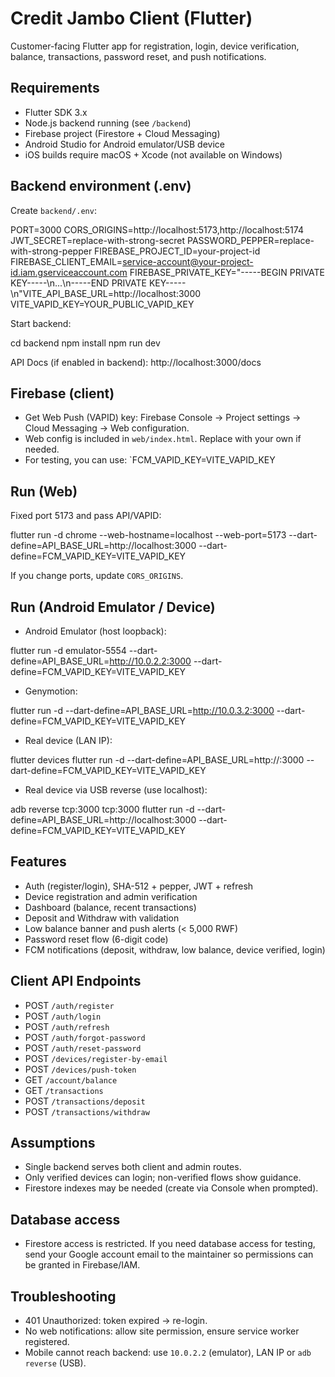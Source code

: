 # Credit Jambo Client (Flutter)

Customer-facing Flutter app for registration, login, device verification, balance, transactions, password reset, and push notifications.

## Requirements
- Flutter SDK 3.x
- Node.js backend running (see `/backend`)
- Firebase project (Firestore + Cloud Messaging)
- Android Studio for Android emulator/USB device
- iOS builds require macOS + Xcode (not available on Windows)

## Backend environment (.env)
Create `backend/.env`:

PORT=3000
CORS_ORIGINS=http://localhost:5173,http://localhost:5174
JWT_SECRET=replace-with-strong-secret
PASSWORD_PEPPER=replace-with-strong-pepper
FIREBASE_PROJECT_ID=your-project-id
FIREBASE_CLIENT_EMAIL=service-account@your-project-id.iam.gserviceaccount.com
FIREBASE_PRIVATE_KEY="-----BEGIN PRIVATE KEY-----\n...\n-----END PRIVATE KEY-----\n"VITE_API_BASE_URL=http://localhost:3000
VITE_VAPID_KEY=YOUR_PUBLIC_VAPID_KEY

Start backend:

cd backend
npm install
npm run dev

API Docs (if enabled in backend): http://localhost:3000/docs

## Firebase (client)
- Get Web Push (VAPID) key: Firebase Console → Project settings → Cloud Messaging → Web configuration.
- Web config is included in `web/index.html`. Replace with your own if needed.
 - For testing, you can use: `FCM_VAPID_KEY=VITE_VAPID_KEY

## Run (Web)
Fixed port 5173 and pass API/VAPID:

flutter run -d chrome --web-hostname=localhost --web-port=5173 --dart-define=API_BASE_URL=http://localhost:3000 --dart-define=FCM_VAPID_KEY=VITE_VAPID_KEY

If you change ports, update `CORS_ORIGINS`.

## Run (Android Emulator / Device)
- Android Emulator (host loopback):

flutter run -d emulator-5554 --dart-define=API_BASE_URL=http://10.0.2.2:3000 --dart-define=FCM_VAPID_KEY=VITE_VAPID_KEY

- Genymotion:

flutter run -d <genymotion-id> --dart-define=API_BASE_URL=http://10.0.3.2:3000 --dart-define=FCM_VAPID_KEY=VITE_VAPID_KEY

- Real device (LAN IP):

flutter devices
flutter run -d <device-id> --dart-define=API_BASE_URL=http://<your-lan-ip>:3000 --dart-define=FCM_VAPID_KEY=VITE_VAPID_KEY

- Real device via USB reverse (use localhost):

adb reverse tcp:3000 tcp:3000
flutter run -d <device-id> --dart-define=API_BASE_URL=http://localhost:3000 --dart-define=FCM_VAPID_KEY=VITE_VAPID_KEY

## Features
- Auth (register/login), SHA-512 + pepper, JWT + refresh
- Device registration and admin verification
- Dashboard (balance, recent transactions)
- Deposit and Withdraw with validation
- Low balance banner and push alerts (< 5,000 RWF)
- Password reset flow (6-digit code)
- FCM notifications (deposit, withdraw, low balance, device verified, login)

## Client API Endpoints
- POST `/auth/register`
- POST `/auth/login`
- POST `/auth/refresh`
- POST `/auth/forgot-password`
- POST `/auth/reset-password`
- POST `/devices/register-by-email`
- POST `/devices/push-token`
- GET `/account/balance`
- GET `/transactions`
- POST `/transactions/deposit`
- POST `/transactions/withdraw`

## Assumptions
- Single backend serves both client and admin routes.
- Only verified devices can login; non-verified flows show guidance.
- Firestore indexes may be needed (create via Console when prompted).

## Database access
- Firestore access is restricted. If you need database access for testing, send your Google account email to the maintainer so permissions can be granted in Firebase/IAM.

## Troubleshooting
- 401 Unauthorized: token expired → re-login.
- No web notifications: allow site permission, ensure service worker registered.
- Mobile cannot reach backend: use `10.0.2.2` (emulator), LAN IP or `adb reverse` (USB).
